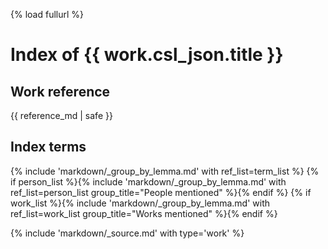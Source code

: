 {% load fullurl %}
# Index of {{ work.csl_json.title }}

## Work reference
{{ reference_md | safe }}

## Index terms
{% include 'markdown/_group_by_lemma.md' with ref_list=term_list %}
{% if person_list %}{% include 'markdown/_group_by_lemma.md' with ref_list=person_list group_title="People mentioned" %}{% endif %}
{% if work_list %}{% include 'markdown/_group_by_lemma.md' with ref_list=work_list group_title="Works mentioned" %}{% endif %}

{% include 'markdown/_source.md' with type='work' %}